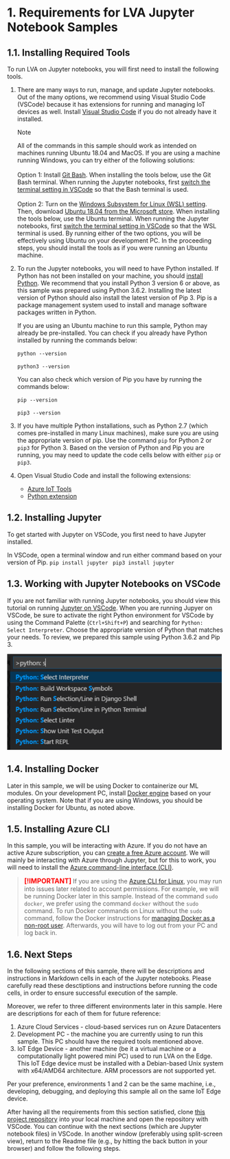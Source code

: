 # 1. Requirements for LVA Jupyter Notebook Samples 

## 1.1. Installing Required Tools
To run LVA on Jupyter notebooks, you will first need to install the following tools. 

1. There are many ways to run, manage, and update Jupyter notebooks. Out of the many options, we recommend using Visual Studio Code (VSCode) because it has extensions for running and managing IoT devices as well. Install [Visual Studio Code](https://code.visualstudio.com/) if you do not already have it installed.  

    > [!NOTE]  
    > All of the commands in this sample should work as intended on machines running Ubuntu 18.04 and MacOS. If you are using a machine running Windows, you can try either of the following solutions:
    > <br><br>Option 1: Install [Git Bash](https://git-scm.com/downloads). When installing the tools below, use the Git Bash terminal. When running the Jupyter notebooks, first [switch the terminal setting in VSCode](https://code.visualstudio.com/docs/editor/integrated-terminal) so that the Bash terminal is used. 
    > <br><br>Option 2: Turn on the [Windows Subsystem for Linux (WSL) setting](https://code.visualstudio.com/remote-tutorials/wsl/enable-wsl). Then, download [Ubuntu 18.04 from the Microsoft store](https://docs.microsoft.com/en-us/windows/wsl/install-win10#install-your-linux-distribution-of-choice). When installing the tools below, use the Ubuntu terminal. When running the Jupyter notebooks, first  [switch the terminal setting in VSCode](https://code.visualstudio.com/docs/editor/integrated-terminal) so that the WSL terminal is used.
    > By running either of the two options, you will be effectively using Ubuntu on your development PC. In the proceeding steps, you should install the tools as if you were running an Ubuntu machine.

2. To run the Jupyter notebooks, you will need to have Python installed. If Python has not been installed on your machine, you should [install Python](https://www.python.org/downloads/). We recommend that you install Python 3 version 6 or above, as this sample was prepared using Python 3.6.2. Installing the latest version of Python should also install the latest version of Pip 3. Pip is a package management system used to install and manage software packages written in Python. 

   If you are using an Ubuntu machine to run this sample, Python may already be pre-installed. You can check if you already have Python installed by running the commands below:
    ```
    python --version
    ```
    ```
    python3 --version
    ``` 

    You can also check which version of Pip you have by running the commands below:
    ```
    pip --version
    ```
    ```
    pip3 --version
    ``` 

3. If you have multiple Python installations, such as Python 2.7 (which comes pre-installed in many Linux machines), make sure you are using the appropriate version of pip. Use the command `pip` for Python 2 or `pip3` for Python 3. Based on the version of Python and Pip you are running, you may need to update the code cells below with either `pip` or `pip3`.

4. Open Visual Studio Code and install the following extensions:  
    - [Azure IoT Tools](https://marketplace.visualstudio.com/items?itemName=vsciot-vscode.azure-iot-tools)  
    - [Python extension](https://marketplace.visualstudio.com/items?itemName=ms-python.python)  
    
## 1.2. Installing Jupyter
To get started with Jupyter on VSCode, you first need to have Jupyter installed. 

In VSCode, open a terminal window and run either command based on your version of Pip.
    ```
    pip install jupyter 
    ```
    ```
    pip3 install jupyter
    ```
## 1.3. Working with Jupyter Notebooks on VSCode
If you are not familiar with running Jupyter notebooks, you should view this tutorial on running [Jupyter on VSCode](https://code.visualstudio.com/docs/python/jupyter-support). When you are running Jupyer on VSCode, be sure to activate the right Python environment for VSCode by using the Command Palette (`Ctrl+Shift+P`) and searching for `Python: Select Interpreter`. Choose the appropriate version of Python that matches your needs. To review, we prepared this sample using Python 3.6.2 and Pip 3.

<img src="documents/python_interpreter.png" width=500px/>  

## 1.4. Installing Docker
Later in this sample, we will be using Docker to containerize our ML modules. On your development PC, install [Docker engine](https://docs.docker.com/engine/install/) based on your operating system. Note that if you are using Windows, you should be installing Docker for Ubuntu, as noted above.

## 1.5. Installing Azure CLI

In this sample, you will be interacting with Azure. If you do not have an active Azure subscription, you can [create a free Azure account](https://azure.microsoft.com/free/?WT.mc_id=A261C142F). We will mainly be interacting with Azure through Jupyter, but for this to work, you will need to install the [Azure command-line interface (CLI)](https://docs.microsoft.com/en-us/cli/azure/install-azure-cli?view=azure-cli-latest).

> <span style="color:red; font-weight: bold; font-size:1.1em;"> [!IMPORTANT] </span> 
> If you are using the [Azure CLI for Linux](https://docs.microsoft.com/en-us/cli/azure/install-azure-cli-apt?view=azure-cli-latest), you may run into issues later related to account permissions. For example, we will be running Docker later in this sample. Instead of the command `sudo docker`, we prefer using the command `docker` without the `sudo` command. To run Docker commands on Linux without the `sudo` command, follow the Docker instructions for [managing Docker as a non-root user](https://docs.docker.com/install/linux/linux-postinstall/). Afterwards, you will have to log out from your PC and log back in.

## 1.6. Next Steps
In the following sections of this sample, there will be descriptions and instructions in Markdown cells in each of the Jupyter notebooks. Please carefully read these desctiptions and instructions before running the code cells, in order to ensure successful execution of the sample.

Moreover, we refer to three different environments later in this sample. Here are descriptions for each of them for future reference:
  
1. Azure Cloud Services - cloud-based services run on Azure Datacenters  
2. Development PC - the machine you are currently using to run this sample. This PC should have the required tools mentioned above.  
3. IoT Edge Device - another machine (be it a virtual machine or a computationally light powered mini PC) used to run LVA on the Edge. This IoT Edge device must be installed with a Debian-based Unix system with x64/AMD64 architecture. ARM processors are not supported yet.  

Per your preference, environments 1 and 2 can be the same machine, i.e., developing, debugging, and deploying this sample all on the same IoT Edge device.

After having all the requirements from this section satisfied, clone [this project repository](/) into your local machine and open the repository with VSCode. You can continue with the next sections (which are Jupyter notebook files) in VSCode. In another window (preferably using split-screen view), return to the Readme file (e.g., by hitting the back button in your browser) and follow the following steps.
